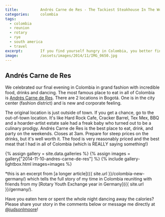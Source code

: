 ```yaml
---
title:			Andrés Carne de Res - The Tackiest Steakhouse In The World
categories:		colombia
tags:
  - colombia
  - reunion
  - rotary
  - rye
  - south america
  - travel
excerpt:		If you find yourself hungry in Colombia, you better find your way to Andrés Carne de Res. This is the tackiest, tastiest and biggest steakhouse ever!
image:			/assets/images/2014/11/IMG_0650.jpg
---
```


## Andrés Carne de Res

We celebrated our final evening in Colombia in grand fashion with incredible food, drinks and dancing. The most famous place to eat in all of Colombia is [Andrés Carne de Res](http://www.andrescarnederes.com/). There are 2 locations in Bogotá. One is in the city center (fashion district) and is new and corporate feeling.

The original location is just outside of town. If you get a chance, go to the out-of-town location. It's like Hard Rock Cafe, Cracker Barrel, Tex Mex, BBQ and a hoarder-artist estate sale had a freak baby who turned out to be a culinary prodigy. Andrés Carne de Res is the best place to eat, drink, and party on the weekends. Closes at 3am. Prepare for steep prices on the drinks, but it's well worth it. The food is very reasonably priced and the best meat that I had in all of Colombia (which is REALLY saying something!)

{% assign gallery = site.data.galleries %}
{% assign images = gallery["2014-11-10-andres-carne-de-res"] %}
{% include gallery-lightbox.html images=images %}

\*this is an excerpt from [a longer article]({{ site.url }}/colombia-new-germany/) which tells the full story of my time in Colombia reuniting with friends from my [Rotary Youth Exchange year in Germany]({{ site.url }}/germany/).

Have you eaten here or spent the whole night dancing away the calories? Please share your story in the comments below or message me directly at [@judsonlmoore](https://twitter.com/judsonlmoore)!
